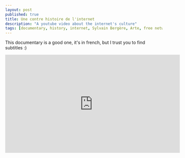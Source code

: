 ```yaml
---
layout: post
published: true
title: Une contre histoire de l'internet
description: "A youtube video about the internet's culture"
tags: [documentary, history, internet, Sylvain Bergère, Arte, free network, arte revoir, arte programme, france 3 programme, tv5 programme, programme tv arte, m6 programme, programme tv m6, programmes arte, tv arte programme, arte direct belgique, tv ce soir, arte documentaire, arte 7 revoir, programme tv arte ce soir, programme tf1 ce soir, arte tv programme, arte tv belgique, fr2 programme, arte belgique en direct, ainsi soient ils, tf1 programme ce soir, tmc programme tv, tele ce soir, arte revoir programme, programme fr3, tv la trois, programmes arte belgique, programme tv tmc, programme pour faire des vidéos, programme arte ce soir, programme m6 ce soir, les corps étrangers, programme france2, arte programme tv, revoir arte 7, programme pour faire des video, programmation arte, arte films, programme tv 5, télévision en diréct, programme antenne 2, programmes tv arte, programme tv hier, france television programme, arte revoir film, programme de la semaine, en vod, gomorra série, série gomorra, tv revoir, ainsi soient ils saison 1, faire des video, programme tv arte hier, arte france programme, programme france 2 ce soir, série mafia, arte programmation, philosophie arte, film vod, programme tv cette semaine, site documentaire, television ce soir, programme arte tv, programme du jour tv, arte 7 replay film, série pour enfant, arte dvd, m6 programme ce soir, série arte, programme tv pour demain, arte programme ce soir, documentaire première guerre mondiale, site série, programme télé m6, série documentaire, programmes tv m6, revoir film, film blow up, arte série, site cinéma, programme télé arte, gomorra saviano, arte 7 direct, gomorra saison 3, télévision direct, arte tv direct, arte télévision, cinéma sur arte, arte.de 7, arte programme en direct, télévision arte, application arte, arte application, film télévision, programme sur arte, art tv direct, programme arte ce jour, di-rect concert, art tv en direct, arte e-mail adresse, ate tv, films arte, tout programme arte, tv arte 7, arte la sept, en direct arte, arte en direct live, application arte culture, programme de arte, programme tv art, programme arte 7, arte + 7 film, arte sept, arte 7 programme, arte direct 7, sites de arte, site de arte, arte films tv, arte plus sept replay, tv allemande en direct, arte com arte, télévision allemande en direct, tèlèvision, arte le direct, la télévision en direct, tv arte direct, télévision et culture, tv allemande live, site sobre arte, tv arte live direct, tv allemande programme, programme arte direct, arte direct programme, sur la télé, tv en direct arte, la télévision et la culture, tv programme arte, à la télévision, de e mail adresse, bôite mail, infos arte, vidéos films, tv programme direct, arte info en direct, arte direct tv, programme arte en direct, infos allemagne en direct, tv arte 7 en direct, revoir programmes arte, festival du cinéma arte, films vidéos, arte info direct, tv direct arte, les chaine allemande, arte tv en direct, direct tv arte, programme arte france, festival film arte, et vod, la série gomorra, arte programme france, programme tv sur arte, film arte france, france arte direct, festival du film arte, plus 7 arte, arte direct replay, programmes arte tv, arte sept plus, arte 7 en direct, arte tv programmation, films sur arte, arte france direct, arte direct live, la france culturelle, service video a la demande, service de video a la demande, program mes, location vidéo, site de television, revoir film sur arte, revoir film arte, replay films arte, programme fr3 ce soir, merçi pour ce moment, arte films replay, des réfugiés, revoir les films de arte, arte em dvd, revoir arte film, revoir films arte, tv en direct programme, revoir film tv, arte festival cinema, ainsi soit ils, films arte en replay, arte cinéma replay, infos allemandes, ainsi soit il arte replay, programme de la semaine tv, série ainsi soient ils, arte programme du jour, replay arte films, dvd vod, les programmes de télévision, télévision programme du jour, arte programmes du jour, france arte tv, vod dvd, ainsi soient ils saison, films arte replay, arte film replay, arte films en replay, arte tv france en direct, ainsi soient-ils série, appli cinema, revoir ainsi soient ils, séries sur arte, revoir mot de passe, série tv arte, revoir un programme arte, revoir programme arte, location television, tv direct programme, film documentaire arte, arte tv documentaire, programme télé arte ce soir, documentaire arte tv, arte revoir émissions, geie film, emplois franco allemand, livre roberto saviano, programme direct tv, série sur arte, arte revoir un programme, tv programme semaine, festival arte cinema, blow up et, tv jour, arte plus tv, replay film arte, tv film en direct, série arte 2015, informatiques et libertés, arte tv france film, film tv en direct, ainsi soient ils film, film ainsi soient ils, film arte en ce moment, arte programme en cours, série à la une, arte film festival, franco cinema, le jéune, roberto saviano livre, arte mode, programme télévision arte, arte programmes tv, gomorra roberto, film sur arte en ce moment, livre de roberto saviano, art tv replay, site tv en direct, ainsi soient t ils, arte info fr, arte 7 replay documentaire, arte programme dimanche, le programme de ce soir, programme arte samedi, appli s, programme tv m6 ce soir, programme tv tcm ce soir, france 2 programme ce soir, votre tv, festival cinéma arte, des applis, email pour enfants, arte 7 live, info sur allemagne, tv documentaire, programmation film, tv gomorra, youtube film arte, film a v tele, série sur la mafia, arte tv vod, documentaire science arte, dans dvd, arte television programmes, programme arte en ce moment, film tv replay, programme télé cette semaine, programmes arte replay, arte 7 replay cinema fiction, gomorra sur arte, programme tv tmc ce soir, roberto gomorra, blow up blow up, programme de france 2, programme w9 ce soir, la télévision et les jeunes, programme tv arte ce jour, arte en ce moment, arte concert dimanche, son au cinéma, programme tv de arte, les films sur arte, programme tv de cette semaine, arte festival du film, programme télé w9, replay de arte, séries documentaires, gomorra programme tv, programme tv arte direct, documentaire télévision, chaîne arte, programme tv nt1 ce soir, cinéma les, arte tv 7 plus, serie tv sur arte, documentaire tv, programmes arte en replay, arte programme replay, arte.de replay, la tv en replay, messagerie la, arte tv plus 7, saviano roberto gomorra, la chaîne e, téléfilm arte, arte tv 7 direct, replay sur arte 7, film mafia napolitaine, revoir un film tv, site pour faire des vidéos, site pour faire une video, ainsi soient ils dvd, site vod, reseau social artistes, reseau social artiste, boite e mails, revoir arte info tv, site pour faire des vidéo, arte en replay films, revoir émission tv, les applis, tv replay arte films, programme de télévision de ce jour, vod cinema, tv fr en direct, gomorra dvd, nouveau televiseur, les appli, dvd arte, série arte ainsi soient ils, faire un vidéo, appli pour femme, programme vod, arte en replay film, sites vod, arte philosophie dvd, arte revoir documentaire, arte film en replay, reseau sociaux de rencontre, appli pour, appli information, séries arte 2015, revoir documentaire arte, application pour femme, politique de protection des données, reseau social japonais, dvd blow up, nouvelle série sur arte, documentaire sur arte, sites applications, revoir film arte tv, revoir arte documentaire, fr tv direct, roberto saviano gomorra film, programme application, séries arte, programme tele arte ce jour, tv fr direct, reseau social de rencontre, cine pour enfants, raphaêl enthoven, ciné enfant, nouvelle série arte, tv replay arte info, avec application, site pour faire un film, programme live, cinéma site, programme arte dimanche, toutes les tv, replay film tv, tv film replay, cinéma francophone, cine pour enfant, enfant cinéma, elisabeth le brun, àrte replay, sites de réseautage social, dvd mafia, livre gomorra roberto saviano, appli femme, replay télévision, film arte youtube, application culturelle, arte tv france programmes, tv programme live, culture application, séries pour enfants, programme tv film, documentaire sur les reves, 4 direct tv, programme tv arte en ce moment, blow up films, série enfant, application pour suivre les series, programme arte en replay, première guerre mondiale documentaire, sites de cinéma, programme tv gomorra, arte tv plus, science news letter, dvd a la une, enthoven raphaël, waren beety, antenne 2 programmes]
---
```

This documentary is a good one, it's in french, but I trust you to find subtitles :)

<iframe width="560" height="315" src="https://www.youtube.com/embed/tztUbIPb5oQ" frameborder="0" allowfullscreen></iframe>
